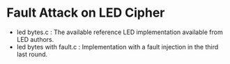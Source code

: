 Fault Attack on LED Cipher
==========================

- led bytes.c : The available reference LED implementation available from LED authors.
- led bytes with fault.c : Implementation with a fault injection in the third last round.
